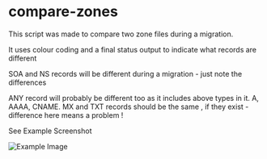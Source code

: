 # compare-zones

This script was made to compare two zone files during a migration.

It uses colour coding and a final status output to indicate what records are different 

SOA and NS records will be different during a migration - just note the differences

ANY record will probably be different too as it includes above types in it.
A, AAAA, CNAME. MX and TXT records should be the same , if they exist - difference here means a problem !

See Example Screenshot

![Example Image](image.png?raw=true)
